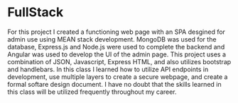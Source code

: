 # FullStack

For this project I created a functioning web page with an SPA desgined for admin use using MEAN stack development. 
MongoDB was used for the database, Express.js and Node.js were used to complete the backend and Angular was used to develop the UI of the admin page. 
This project uses a combination of JSON, Javascript, Express HTML, and also utilizes bootstrap and handlebars.
In this class I learned how to utilize API endpoints in development, use multiple layers to create a secure webpage, and create a formal softare design document. 
I have no doubt that the skills learned in this class will be utilized frequently throughout my career.
